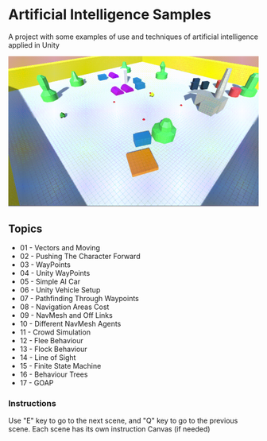 # Artificial Intelligence Samples

A project with some examples of use and techniques of artificial intelligence applied in Unity

![Finite State Machine Example](out.gif)

## Topics

* 01 - Vectors and Moving
* 02 - Pushing The Character Forward
* 03 - WayPoints
* 04 - Unity WayPoints
* 05 - Simple AI Car
* 06 - Unity Vehicle Setup
* 07 - Pathfinding Through Waypoints
* 08 - Navigation Areas Cost
* 09 - NavMesh and Off Links
* 10 - Different NavMesh Agents
* 11 - Crowd Simulation
* 12 - Flee Behaviour
* 13 - Flock Behaviour
* 14 - Line of Sight
* 15 - Finite State Machine
* 16 - Behaviour Trees
* 17 - GOAP

### Instructions

Use "E" key to go to the next scene, and "Q" key to go to the previous scene. Each scene has its own instruction Canvas (if needed)